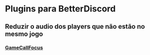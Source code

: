 # Plugins para BetterDiscord

## Reduzir o audio dos players que não estão no mesmo jogo
### [GameCallFocus](https://github.com/EricCoisa/BDiscord-Plugins/CallGameFocus)
